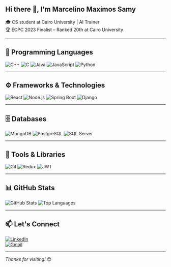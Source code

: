 ## Hi there 👋, I'm Marcelino Maximos Samy

🎓 CS student at Cairo University | AI Trainer  
🏆 ECPC 2023 Finalist – Ranked 20th at Cairo University   

---

## 🧠 Programming Languages
![C++](https://img.shields.io/badge/C++-00599C?style=flat&logo=c%2B%2B&logoColor=white)
![C](https://img.shields.io/badge/C-00599C?style=flat&logo=c&logoColor=white)
![Java](https://img.shields.io/badge/Java-ED8B00?style=flat&logo=java&logoColor=white)
![JavaScript](https://img.shields.io/badge/JavaScript-F7DF1E?style=flat&logo=javascript&logoColor=black)
![Python](https://img.shields.io/badge/Python-3776AB?style=flat&logo=python&logoColor=white)

---

## ⚙️ Frameworks & Technologies
![React](https://img.shields.io/badge/React-20232A?style=flat&logo=react&logoColor=61DAFB)
![Node.js](https://img.shields.io/badge/Node.js-339933?style=flat&logo=nodedotjs&logoColor=white)
![Spring Boot](https://img.shields.io/badge/Spring_Boot-6DB33F?style=flat&logo=spring-boot&logoColor=white)
![Django](https://img.shields.io/badge/Django-092E20?style=flat&logo=django&logoColor=white)

---

## 🗄️ Databases
![MongoDB](https://img.shields.io/badge/MongoDB-47A248?style=flat&logo=mongodb&logoColor=white)
![PostgreSQL](https://img.shields.io/badge/PostgreSQL-4169E1?style=flat&logo=postgresql&logoColor=white)
![SQL Server](https://img.shields.io/badge/SQL_Server-CC2927?style=flat&logo=microsoft-sql-server&logoColor=white)

---

## 🧰 Tools & Libraries
![Git](https://img.shields.io/badge/Git-F05032?style=flat&logo=git&logoColor=white)
![Redux](https://img.shields.io/badge/Redux-764ABC?style=flat&logo=redux&logoColor=white)
![JWT](https://img.shields.io/badge/JWT-000000?style=flat&logo=jsonwebtokens&logoColor=white)

---

## 📊 GitHub Stats

![GitHub Stats](https://github-readme-stats.vercel.app/api?username=marcelinomaximos&show_icons=true&theme=tokyonight&hide_border=true)
![Top Languages](https://github-readme-stats.vercel.app/api/top-langs/?username=marcelinomaximos&layout=compact&theme=tokyonight&hide_border=true)

---

## 📫 Let's Connect
[![LinkedIn](https://img.shields.io/badge/LinkedIn-blue?style=flat&logo=linkedin&logoColor=white)](https://www.linkedin.com/in/marcelinomaximos)  
[![Gmail](https://img.shields.io/badge/Email-D14836?style=flat&logo=gmail&logoColor=white)](mailto:marcelinoebied.email@gmail.com)

---

_Thanks for visiting!_ 😊

